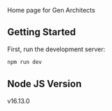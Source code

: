 Home page for Gen Architects

## Getting Started

First, run the development server:

```bash
npm run dev
```

## Node JS Version

v16.13.0